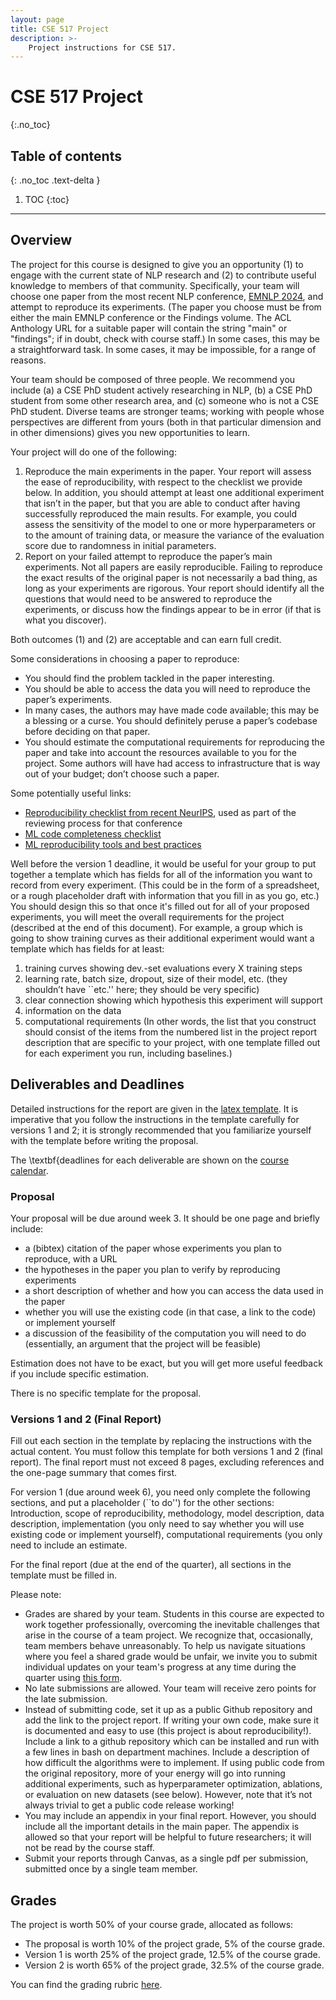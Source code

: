 ```yaml
---
layout: page
title: CSE 517 Project
description: >-
    Project instructions for CSE 517.
---
```


# CSE 517 Project
{:.no_toc}

## Table of contents
{: .no_toc .text-delta }

1. TOC
{:toc}

---

## Overview

The project for this course is designed to give you an opportunity (1) to engage with the current state of NLP research and (2) to contribute useful knowledge to members of that community.  Specifically, your team will choose one paper from the most recent NLP conference, [EMNLP 2024](https://aclanthology.org/events/emnlp-2024/#2024emnlp-main), and attempt to reproduce its experiments. (The paper you choose must be from either the  main EMNLP conference or the Findings volume.  The ACL Anthology URL for a suitable paper  will contain the string "main" or "findings"; if in doubt, check with course staff.)   In some cases, this may be a straightforward task.  In some cases, it may be impossible, for  a range of reasons.

Your team should be composed of three people.  We recommend you include (a) a CSE PhD student actively researching in NLP, (b) a CSE PhD student from some other research area, and (c) someone who is not a CSE PhD student.  Diverse teams are stronger teams; working with people whose perspectives are different from yours (both in that particular dimension and in other dimensions) gives you new  opportunities to learn.

Your project will do one of the following:
1. Reproduce the main experiments in the paper.  Your report will assess the ease of reproducibility, with respect to the checklist we provide below.  In addition, you should attempt at least one additional experiment that isn’t in the paper, but that you are able to conduct after having successfully reproduced the main results.  For example, you could assess the sensitivity of the model to one or more hyperparameters or to the amount of training data, or measure the variance of the evaluation score due to randomness in initial parameters.
1. Report on your failed attempt to reproduce the paper’s main experiments.  Not all papers are easily reproducible. Failing to reproduce the exact results of the original paper is not necessarily a bad thing, as long as your experiments are rigorous. Your report should identify all the questions that would need to be answered to reproduce the experiments, or discuss how the findings appear to be in error (if that is what you discover).

Both outcomes (1) and (2) are acceptable and can earn full credit.

Some considerations in choosing a paper to reproduce:
- You should find the problem tackled in the paper interesting.
- You should be able to access the data you will need to reproduce the paper’s experiments.
- In many cases, the authors may have made code available; this may be a blessing or a curse.  You should definitely peruse a paper’s codebase before deciding on that paper.
- You should estimate the computational requirements for reproducing the paper and take into account the resources available to you for the project. Some authors will have had access to infrastructure that is way out of your budget; don’t choose such a paper.  

Some potentially useful links:
- [Reproducibility checklist from recent NeurIPS](https://neurips.cc/Conferences/2021/PaperInformation/PaperChecklist), used as part of the reviewing process for that conference
- [ML code completeness checklist](https://github.com/paperswithcode/releasing-research-code)
- [ML reproducibility tools and best practices](https://www.cs.mcgill.ca/~ksinha4/practices_for_reproducibility/)

Well before the version 1 deadline, it would be useful for your group to put together a template which has fields for all of the information you want to record from every experiment. (This could be in the form of a spreadsheet, or a rough placeholder draft with information that you fill in as you go, etc.) You should design this so that once it's filled out for all of your proposed experiments, you will meet the overall requirements for the project (described at the end of this document). For example, a group which is going to show training curves as their additional experiment would want a template which has fields for at least:
1. training curves showing dev.-set evaluations every X training steps
1. learning rate, batch size, dropout, size of their model, etc. (they shouldn’t have ``etc.'' here; they should be very specific)
1. clear connection showing which hypothesis this experiment will support
1. information on the data
1. computational requirements
(In other words, the list that you construct should consist of the items from the numbered list in the project report description that are specific to your project, with one template filled out for each experiment you run, including baselines.)

## Deliverables and Deadlines

Detailed instructions for the report are given in the [latex template](https://nasmith.github.io/NLP-winter22/assets/templates/project-517.tgz).   It is imperative that you follow the instructions in the template carefully for versions 1 and 2; it is strongly recommended that you familiarize yourself with the template before writing the proposal. 

The \textbf{deadlines for each deliverable are shown on the [course calendar](calendar.md).

### Proposal

Your proposal will be due around week 3.  It should be one page and briefly include:
- a (bibtex) citation of the paper whose experiments you plan to reproduce, with a URL
- the hypotheses in the paper you plan to verify by reproducing experiments
- a short description of whether and how you can access the data used in the paper
- whether you will use the existing code (in that case, a link to the code) or implement yourself
- a discussion of the feasibility of the computation you will need to do (essentially, an argument that the project will be feasible)

Estimation does not have to be exact, but you will get more useful feedback if you include specific estimation.

There is no specific template for the proposal.

### Versions 1 and 2 (Final Report)

Fill out each section in the template by replacing the instructions with the actual content. You must follow this template for both versions  1 and 2 (final report). The final report must not exceed 8 pages, excluding references and the one-page summary that comes first.

For  version 1 (due around week 6), you need only complete the following sections, and put a placeholder (``to do'') for the other sections: Introduction, scope of reproducibility, methodology, model description, data description, implementation (you only need to say whether you will use existing code or implement yourself),  computational requirements (you only need to include an estimate.

For the final report (due at the end of the quarter), all sections in the template must be filled in.

Please note:
- Grades are shared by your team. Students in this course are expected to work together professionally, overcoming the inevitable challenges that arise in the course of a team project.  We recognize that, occasionally, team members behave unreasonably.  To help us navigate situations where you feel a shared grade would be unfair, we invite you to submit individual updates on your team's progress at any time during the quarter using [this form](https://forms.gle/XMzbD9tkhZ5qEcvS8).
- No late submissions are allowed. Your team will receive zero points for the late submission.
- Instead of submitting code, set it up as a public Github repository and add the link to the project report.  If writing your own code, make sure it is documented and easy to use (this project is about reproducibility!). Include a link to a github repository which can be installed and run with a few lines in bash on department machines. Include a description of how difficult the algorithms were to implement.  If using public code from the original repository, more of your energy will go into running additional experiments, such as hyperparameter optimization, ablations, or evaluation on new datasets (see below).  However, note that it’s not always trivial to get a public code release working!
- You may include an appendix in your final report. However, you should include all the important details in the main paper. The appendix is allowed so that your report will be helpful to future researchers; it will not be read by the course staff.
- Submit your reports through Canvas, as a single pdf per submission, submitted once by a single team member.

## Grades

The project is worth 50% of your course grade, allocated as follows:
- The proposal is worth 10% of the project grade, 5% of the course grade.
- Version 1 is worth 25% of the project grade, 12.5% of the course grade.
- Version 2 is worth 65% of the project grade, 32.5% of the course grade.

You can find the grading rubric [here](project-517-rubric.md).
